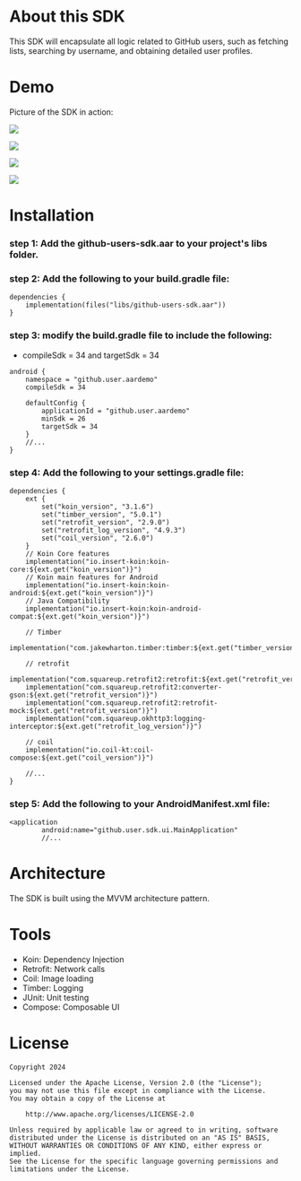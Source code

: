 # About this SDK
This SDK will encapsulate all logic related to GitHub users, such as fetching lists, 
searching by username, and obtaining detailed user profiles.

# Demo
Picture of the SDK in action:

![](https://github.com/givemepassxd999/GitHubUserSDK/blob/release/demo.gif?raw=true)

![](https://github.com/givemepassxd999/GitHubUserSDK/blob/release/picture01.png?raw=true)

![](https://github.com/givemepassxd999/GitHubUserSDK/blob/release/picture02.png?raw=true)

![](https://github.com/givemepassxd999/GitHubUserSDK/blob/release/picture03.png?raw=true)


# Installation

### step 1: Add the github-users-sdk.aar to your project's libs folder.
### step 2: Add the following to your build.gradle file:

```
dependencies {
    implementation(files("libs/github-users-sdk.aar"))
}
```
### step 3: modify the build.gradle file to include the following:
* compileSdk = 34 and targetSdk = 34

```
android {
    namespace = "github.user.aardemo"
    compileSdk = 34

    defaultConfig {
        applicationId = "github.user.aardemo"
        minSdk = 26
        targetSdk = 34
    }
    //...
}
```

### step 4: Add the following to your settings.gradle file:

``` 
dependencies {
    ext {
        set("koin_version", "3.1.6")
        set("timber_version", "5.0.1")
        set("retrofit_version", "2.9.0")
        set("retrofit_log_version", "4.9.3")
        set("coil_version", "2.6.0")
    }
    // Koin Core features
    implementation("io.insert-koin:koin-core:${ext.get("koin_version")}")
    // Koin main features for Android
    implementation("io.insert-koin:koin-android:${ext.get("koin_version")}")
    // Java Compatibility
    implementation("io.insert-koin:koin-android-compat:${ext.get("koin_version")}")

    // Timber
    implementation("com.jakewharton.timber:timber:${ext.get("timber_version")}")

    // retrofit
    implementation("com.squareup.retrofit2:retrofit:${ext.get("retrofit_version")}")
    implementation("com.squareup.retrofit2:converter-gson:${ext.get("retrofit_version")}")
    implementation("com.squareup.retrofit2:retrofit-mock:${ext.get("retrofit_version")}")
    implementation("com.squareup.okhttp3:logging-interceptor:${ext.get("retrofit_log_version")}")

    // coil
    implementation("io.coil-kt:coil-compose:${ext.get("coil_version")}")
    
    //...
}
```
### step 5: Add the following to your AndroidManifest.xml file:

```
<application
        android:name="github.user.sdk.ui.MainApplication"
        //...
```

# Architecture
The SDK is built using the MVVM architecture pattern.

# Tools
- Koin: Dependency Injection
- Retrofit: Network calls
- Coil: Image loading
- Timber: Logging
- JUnit: Unit testing
- Compose: Composable UI


# License
```
Copyright 2024 

Licensed under the Apache License, Version 2.0 (the "License");
you may not use this file except in compliance with the License.
You may obtain a copy of the License at

    http://www.apache.org/licenses/LICENSE-2.0

Unless required by applicable law or agreed to in writing, software
distributed under the License is distributed on an "AS IS" BASIS,
WITHOUT WARRANTIES OR CONDITIONS OF ANY KIND, either express or implied.
See the License for the specific language governing permissions and
limitations under the License.

```
